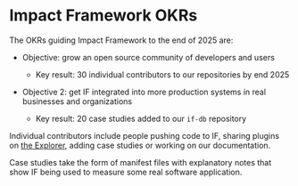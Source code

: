 
# Impact Framework OKRs

The OKRs guiding Impact Framework to the end of 2025 are:

- Objective: grow an open source community of developers and users
  - Key result: 30 individual contributors to our repositories by end 2025
  
- Objective 2: get IF integrated into more production systems in real businesses and organizations
  - Key result: 20 case studies added to our `if-db` repository
   
Individual contributors include people pushing code to IF, sharing plugins on [the Explorer](https://explorer.if.greensoftware.foundation), adding case studies or working on our documentation.

Case studies take the form of manifest files with explanatory notes that show IF being used to measure some real software application.
